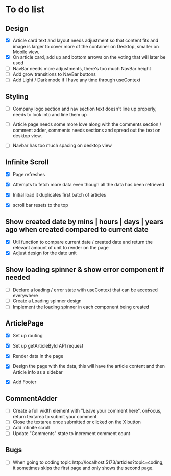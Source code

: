 # To do list

## Design
- [x] Article card text and layout needs adjustment so that content fits and image is larger to cover more of the container on Desktop, smaller on Mobile view.
- [x] On article card, add up and bottom arrows on the voting that will later be used
- [ ] NavBar needs more adjustments, there's too much NavBar height
- [ ] Add grow transitions to NavBar buttons
- [ ] Add Light / Dark mode if I have any time through useContext

## Styling
- [ ] Company logo section and nav section text doesn't line up properly, needs to look into and line them up
- [ ] Article page needs some more love along with the comments section / comment adder, comments needs sections and spread out the text on desktop view.
- [ ] Navbar has too much spacing on desktop view


## Infinite Scroll
- [x] Page refreshes
- [x] Attempts to fetch more data even though all the data has been retrieved
- [x] Initial load it duplicates first batch of articles
- [x] scroll bar resets to the top


## Show created date by mins | hours | days | years ago when created compared to current date
- [x] Util function to compare current date / created date and return the relevant amount of unit to render on the page
- [x] Adjust design for the date unit

## Show loading spinner & show error component if needed
- [ ] Declare a loading / error state with useContext that can be accessed everywhere
- [ ] Create a Loading spinner design
- [ ] Implement the loading spinner in each component being created

## ArticlePage
- [x] Set up routing
- [x] Set up getArticleById API request
- [x] Render data in the page
- [x] Design the page with the data, this will have the article content and then Article info as a sidebar
- [x] Add Footer


## CommentAdder
- [ ] Create a full width element with "Leave your comment here", onFocus, return textarea to submit your comment
- [ ] Close the textarea once submitted or clicked on the X button
- [ ] Add infinite scroll
- [ ] Update "Comments" state to increment comment count

## Bugs
- [ ] When going to coding topic http://localhost:5173/articles?topic=coding, it sometimes skips the first page and only shows the second page.



